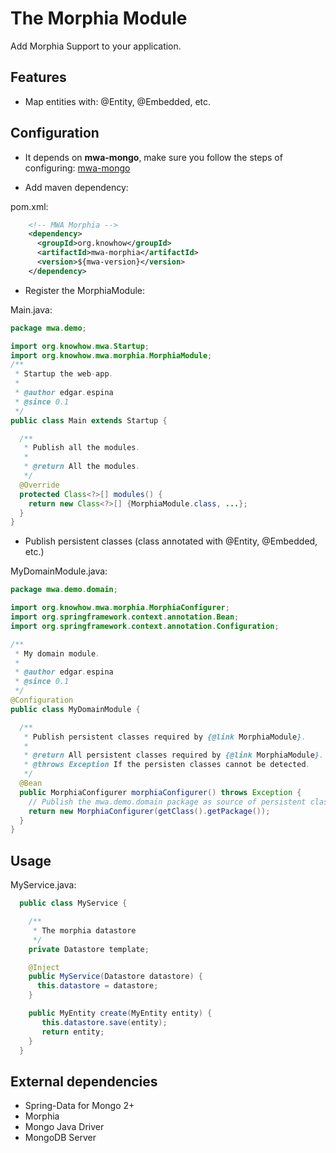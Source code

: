 # The Morphia Module
Add Morphia Support to your application.

## Features
* Map entities with: @Entity, @Embedded, etc.

## Configuration
* It depends on **mwa-mongo**, make sure you follow the steps of configuring: [mwa-mongo](https://github.com/edgarespina/modern-web-app/tree/master/mwa-mongo)

* Add maven dependency:

pom.xml:

```xml
    <!-- MWA Morphia -->
    <dependency>
      <groupId>org.knowhow</groupId>
      <artifactId>mwa-morphia</artifactId>
      <version>${mwa-version}</version>
    </dependency>
```

* Register the MorphiaModule:

Main.java:

```java
package mwa.demo;

import org.knowhow.mwa.Startup;
import org.knowhow.mwa.morphia.MorphiaModule;
/**
 * Startup the web-app.
 *
 * @author edgar.espina
 * @since 0.1
 */
public class Main extends Startup {

  /**
   * Publish all the modules.
   *
   * @return All the modules.
   */
  @Override
  protected Class<?>[] modules() {
    return new Class<?>[] {MorphiaModule.class, ...};
  }
}
```
* Publish persistent classes (class annotated with @Entity, @Embedded, etc.)

MyDomainModule.java:

```java
package mwa.demo.domain;

import org.knowhow.mwa.morphia.MorphiaConfigurer;
import org.springframework.context.annotation.Bean;
import org.springframework.context.annotation.Configuration;

/**
 * My domain module.
 *
 * @author edgar.espina
 * @since 0.1
 */
@Configuration
public class MyDomainModule {

  /**
   * Publish persistent classes required by {@link MorphiaModule}.
   *
   * @return All persistent classes required by {@link MorphiaModule}.
   * @throws Exception If the persisten classes cannot be detected.
   */
  @Bean
  public MorphiaConfigurer morphiaConfigurer() throws Exception {
    // Publish the mwa.demo.domain package as source of persistent classes.
    return new MorphiaConfigurer(getClass().getPackage());
  }
}

```

## Usage
MyService.java:

```java
  public class MyService {

    /**
     * The morphia datastore
     */
    private Datastore template;

    @Inject
    public MyService(Datastore datastore) {
      this.datastore = datastore;
    }

    public MyEntity create(MyEntity entity) {
       this.datastore.save(entity);
       return entity;
    }
  }
```

## External dependencies
* Spring-Data for Mongo 2+
* Morphia
* Mongo Java Driver
* MongoDB Server